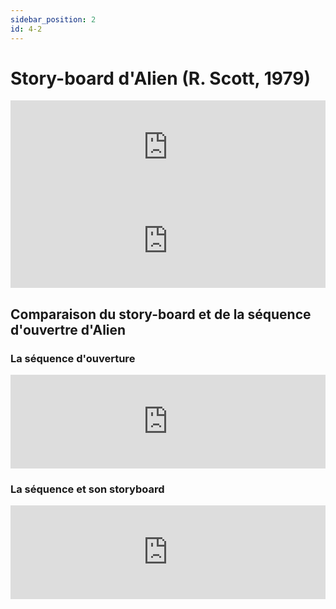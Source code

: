 ```yaml
---
sidebar_position: 2
id: 4-2
---
```

# Story-board d'Alien (R. Scott, 1979)

<iframe src="https://drive.google.com/file/d/1ezZKfQ9CP3wCIndSPM3ai-r-acHtMAdv/preview" width="100%" style={{aspectRatio: "640/480"}} frameborder="0" allow="autoplay"></iframe>

<iframe src="https://drive.google.com/file/d/1fO26NLXBuO00Zd5O8jfSBUdKq1OqOjXR/preview" width="100%" style={{aspectRatio: "640/480"}} frameborder="0" allow="autoplay"></iframe>

## Comparaison du story-board et de la séquence d'ouvertre d'Alien 

### La séquence d'ouverture

<iframe src="https://drive.google.com/file/d/1z_tbSWWWVTitykjpTpne-q8ZdyZ8m0j1/preview" width="100%" style={{aspectRatio: "460/250"}} frameborder="0" allow="autoplay"></iframe>

### La séquence et son storyboard

<iframe src="https://drive.google.com/file/d/1zZou2ntHkEoc7BEB9KpkG3cUMJdNzqSQ/preview" width="100%" style={{aspectRatio: "460/250"}} frameborder="0" allow="autoplay"></iframe>